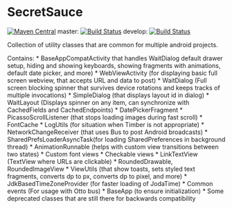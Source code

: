 # SecretSauce
[![Maven Central](https://maven-badges.herokuapp.com/maven-central/com.byoutline.secretsauce/secretsauce/badge.svg?style=flat)](http://mvnrepository.com/artifact/com.byoutline.secretsauce/secretsauce)
 master:  [![Build Status](https://travis-ci.org/byoutline/SecretSauce.svg?branch=master)](https://travis-ci.org/byoutline/SecretSauce)
 develop: [![Build Status](https://travis-ci.org/byoutline/SecretSauce.svg?branch=develop)](https://travis-ci.org/byoutline/SecretSauce)
 
Collection of utility classes that are common for multiple android projects.

Contains: 
    * BaseAppCompatActivity that handles WaitDialog default drawer setup, hiding and showing keyboards, showing fragments with animations, default date picker, and more) 
    * WebViewActivity (for displaying basic full screen webview, that accepts URL and data to post) 
    * WaitDialog (Full screen blocking spinner that survives device rotations and keeps tracks of multiple invocations) 
    * SimpleDialog (that displays layout id in dialog) 
    * WaitLayout (Displays spinner on any item, can synchronize with CachedFields and CachedEndpoints) 
    * DatePickerFragment 
    * PicassoScrollListener (that stops loading images during fast scroll) 
    * FontCache 
    * LogUtils (for situation when Timber is not appropriate) 
    * NetworkChangeReceiver (that uses Bus to post Android broadcasts) 
    * SharedPrefsLoaderAsyncTask(for loading SharedPreferences in background thread) 
    * AnimationRunnable (helps with custom view transitions between two states) 
    * Custom font views 
    * Checkable views 
    * LinkTextView (TextView where URLs are clickable) 
    * RoundedDrawable, RoundedImageView 
    * ViewUtils (that show toasts, sets styled text fragments, converts dp to px, converts dp to pixel, and more) 
    * JdkBasedTimeZoneProvider (for faster loading of JodaTime) 
    * Common events (For usage with Otto bus)
    * BaseApp (to ensure initialization) 
    * Some deprecated classes that are still there for backwards compatibility